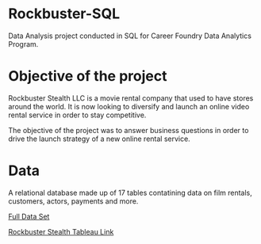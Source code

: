 # Rockbuster-SQL

Data Analysis project conducted in SQL for Career Foundry Data Analytics Program.

# Objective of the project
Rockbuster Stealth LLC is a movie rental company that used to have stores around the world. It is now looking to diversify and launch an online video rental service in order to stay competitive.

The objective of the project was to answer business questions in order to drive the launch strategy of a new online rental service.

# Data
A relational database made up of 17 tables contatining data on film rentals, customers, actors, payments and more. 

[Full Data Set](https://www.postgresqltutorial.com/wp-content/uploads/2019/05/dvdrental.zip)

[Rockbuster Stealth Tableau Link](https://public.tableau.com/shared/69M5TYM22?:display_count=n&:origin=viz_share_link)


